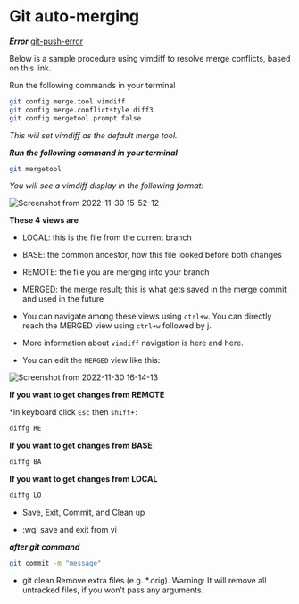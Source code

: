 # Git auto-merging

**_Error_**
[git-push-error]()

Below is a sample procedure using vimdiff to resolve merge conflicts, based on this link.

Run the following commands in your terminal
```bash
git config merge.tool vimdiff
git config merge.conflictstyle diff3
git config mergetool.prompt false
```

*This will set vimdiff as the default merge tool.*


***Run the following command in your terminal***

```bash
git mergetool
```

*You will see a vimdiff display in the following format:*

![Screenshot from 2022-11-30 15-52-12](https://user-images.githubusercontent.com/88568938/204776308-e51d1fb1-9c67-4233-80ae-aa109db5a60f.png)


**These 4 views are**

* LOCAL: this is the file from the current branch
* BASE: the common ancestor, how this file looked before both changes
* REMOTE: the file you are merging into your branch
* MERGED: the merge result; this is what gets saved in the merge commit and used in the future

* You can navigate among these views using `ctrl+w`. You can directly reach the MERGED view using `ctrl+w` followed by j.

* More information about `vimdiff` navigation is here and here.

* You can edit the `MERGED` view like this:

![Screenshot from 2022-11-30 16-14-13](https://user-images.githubusercontent.com/88568938/204776329-62a09d6a-3fd0-4f8f-af79-bbcb98b1793c.png)


**If you want to get changes from REMOTE**    

*in keyboard click `Esc` then `shift+:`

```bash
diffg RE
```

**If you want to get changes from BASE**

```bash
diffg BA
```
**If you want to get changes from LOCAL**

```bash
diffg LO
```

* Save, Exit, Commit, and Clean up

*  :wq! save and exit from vi

***after git command***

```bash
git commit -m "message"
```

* git clean Remove extra files (e.g. *.orig). Warning: It will remove all untracked files, if you won't pass any arguments.
